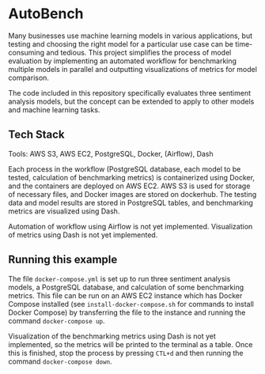 # AutoBench
Many businesses use machine learning models in various applications, but testing and choosing the right model for a particular use case can be time-consuming and tedious. This project simplifies the process of model evaluation by implementing an automated workflow for benchmarking multiple models in parallel and outputting visualizations of metrics for model comparison.

The code included in this repository specifically evaluates three sentiment analysis models, but the concept can be extended to apply to other models and machine learning tasks.

## Tech Stack
Tools: AWS S3, AWS EC2, PostgreSQL, Docker, (Airflow), Dash

Each process in the workflow (PostgreSQL database, each model to be tested, calculation of benchmarking metrics) is containerized using Docker, and the containers are deployed on AWS EC2. AWS S3 is used for storage of necessary files, and Docker images are stored on dockerhub. The testing data and model results are stored in PostgreSQL tables, and benchmarking metrics are visualized using Dash.

Automation of workflow using Airflow is not yet implemented.
Visualization of metrics using Dash is not yet implemented.

## Running this example
The file `docker-compose.yml` is set up to run three sentiment analysis models, a PostgreSQL database, and calculation of some benchmarking metrics. This file can be run on an AWS EC2 instance which has Docker Compose installed (see `install-docker-compose.sh` for commands to install Docker Compose) by transferring the file to the instance and running the command `docker-compose up`. 

Visualization of the benchmarking metrics using Dash is not yet implemented, so the metrics will be printed to the terminal as a table. Once this is finished, stop the process by pressing `CTL+d` and then running the command `docker-compose down`.

